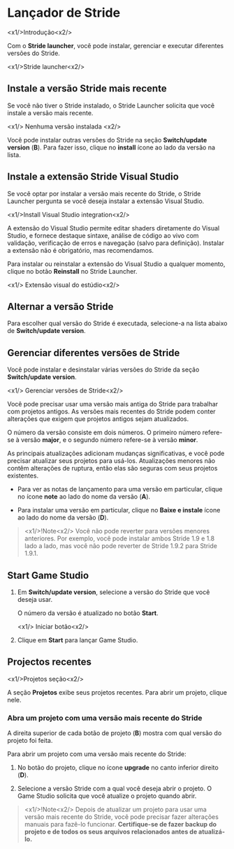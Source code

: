# Lançador de Stride

<x1\/>Introdução<x2\/>

Com o **Stride launcher**, você pode instalar, gerenciar e executar diferentes versões do Stride.

<x1\/>Stride launcher<x2\/>

## Instale a versão Stride mais recente

Se você não tiver o Stride instalado, o Stride Launcher solicita que você instale a versão mais recente.

<x1\/> Nenhuma versão instalada <x2\/>

Você pode instalar outras versões do Stride na seção **Switch\/update version** (**B**). Para fazer isso, clique no **install** ícone ao lado da versão na lista.

## Instale a extensão Stride Visual Studio

Se você optar por instalar a versão mais recente do Stride, o Stride Launcher pergunta se você deseja instalar a extensão Visual Studio.

<x1\/>Install Visual Studio integration<x2\/>

A extensão do Visual Studio permite editar shaders diretamente do Visual Studio, e fornece destaque sintaxe, análise de código ao vivo com validação, verificação de erros e navegação (salvo para definição). Instalar a extensão não é obrigatório, mas recomendamos.

Para instalar ou reinstalar a extensão do Visual Studio a qualquer momento, clique no botão **Reinstall** no Stride Launcher.

<x1\/> Extensão visual do estúdio<x2\/>

## Alternar a versão Stride

Para escolher qual versão do Stride é executada, selecione-a na lista abaixo de **Switch\/update version**.

## Gerenciar diferentes versões de Stride

Você pode instalar e desinstalar várias versões do Stride da seção **Switch\/update version**.

<x1\/> Gerenciar versões de Stride<x2\/>

Você pode precisar usar uma versão mais antiga do Stride para trabalhar com projetos antigos. As versões mais recentes do Stride podem conter alterações que exigem que projetos antigos sejam atualizados.

O número da versão consiste em dois números. O primeiro número refere-se à versão **major**, e o segundo número refere-se à versão **minor**.

As principais atualizações adicionam mudanças significativas, e você pode precisar atualizar seus projetos para usá-los. Atualizações menores não contêm alterações de ruptura, então elas são seguras com seus projetos existentes.

* Para ver as notas de lançamento para uma versão em particular, clique no ícone **note** ao lado do nome da versão (**A**).

* Para instalar uma versão em particular, clique no **Baixe e instale** ícone ao lado do
   nome da versão (**D**).

> <x1\/>!Note<x2\/>
> Você não pode reverter para versões menores anteriores. Por exemplo, você pode instalar ambos Stride 1.9 e 1.8 lado a lado, mas você não pode reverter de Stride 1.9.2 para Stride 1.9.1.

## Start Game Studio

1. Em **Switch\/update version**, selecione a versão do Stride que você deseja usar.

   O número da versão é atualizado no botão **Start**.

   <x1\/> Iniciar botão<x2\/>

2. Clique em **Start** para lançar Game Studio.

## Projectos recentes

<x1\/>Projetos seção<x2\/>

A seção **Projetos** exibe seus projetos recentes. Para abrir um projeto, clique nele.

### Abra um projeto com uma versão mais recente do Stride

A direita superior de cada botão de projeto (**B**) mostra com qual versão do projeto foi feita.

Para abrir um projeto com uma versão mais recente do Stride:

1. No botão do projeto, clique no ícone **upgrade** no canto inferior direito (**D**).

2. Selecione a versão Stride com a qual você deseja abrir o projeto. O Game Studio solicita que você atualize o projeto quando abrir.

> <x1\/>!Note<x2\/>
> Depois de atualizar um projeto para usar uma versão mais recente do Stride, você pode precisar fazer alterações manuais para fazê-lo funcionar. **Certifique-se de fazer backup do projeto e de todos os seus arquivos relacionados antes de atualizá-lo.**